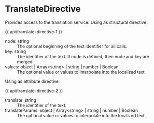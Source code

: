 <!-- ======================================================================
--- Search engine
title:          TranslateDirective
keywords:       TranslateDirective
description:    TranslateDirective.
--- Menu system
order:          50
text:           TranslateDirective
hidden:         false
umbel:          false
--- Page properties
id:             
document:       
layout:         layout-2-left
$-left:         #side-menu
searchable:     true
--- Side menu
side-menu-root:     /api
side-menu-header:   API
side-menu-top:      
side-menu-depth:    1
======================================================================= -->

# TranslateDirective

Provides access to the translation service. Using as structural directive:

{{ api/translate-directive-1 }}

<dl>
  <dt>node: string</dt>
  <dd>The optional beginning of the text identifier for all calls.</dd>
  <dt>key: string</dt>
  <dd>The identifier of the text. If node is defined, then node and key are merged.</dd>
  <dt>values: object | Array&lt;string> | string | number | Boolean</dt>
  <dd>The optional value or values to interpolate into the localized text.</dd>
</dl>

Using as attribute directive:

{{ api/translate-directive-2 }}

<dl>
  <dt>translate: string</dt>
  <dd>The identifier of the text.</dd>
  <dt>translateParams: object | Array&lt;string> | string | number | Boolean</dt>
  <dd>The optional value or values to interpolate into the localized text.</dd>
</dl>
